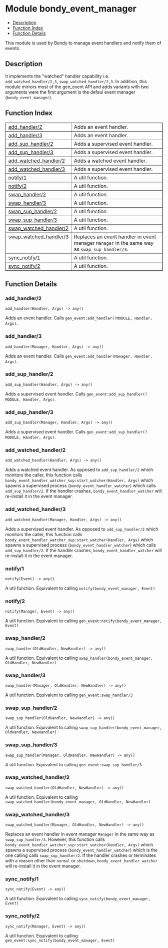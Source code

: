

# Module bondy_event_manager #
* [Description](#description)
* [Function Index](#index)
* [Function Details](#functions)

This module is used by Bondy to manage event handlers and notify them of
events.

<a name="description"></a>

## Description ##
It implements the "watched" handler capability i.e.
`add_watched_handler/2,3`, `swap_watched_handler/2,3`.
In addition, this module mirrors most of the gen_event API and adds variants
with two arguments were the first argument is the defaul event manager
(`bondy_event_manager`).<a name="index"></a>

## Function Index ##


<table width="100%" border="1" cellspacing="0" cellpadding="2" summary="function index"><tr><td valign="top"><a href="#add_handler-2">add_handler/2</a></td><td>Adds an event handler.</td></tr><tr><td valign="top"><a href="#add_handler-3">add_handler/3</a></td><td>Adds an event handler.</td></tr><tr><td valign="top"><a href="#add_sup_handler-2">add_sup_handler/2</a></td><td>Adds a supervised event handler.</td></tr><tr><td valign="top"><a href="#add_sup_handler-3">add_sup_handler/3</a></td><td>Adds a supervised event handler.</td></tr><tr><td valign="top"><a href="#add_watched_handler-2">add_watched_handler/2</a></td><td>Adds a watched event handler.</td></tr><tr><td valign="top"><a href="#add_watched_handler-3">add_watched_handler/3</a></td><td>Adds a supervised event handler.</td></tr><tr><td valign="top"><a href="#notify-1">notify/1</a></td><td>A util function.</td></tr><tr><td valign="top"><a href="#notify-2">notify/2</a></td><td>A util function.</td></tr><tr><td valign="top"><a href="#swap_handler-2">swap_handler/2</a></td><td>A util function.</td></tr><tr><td valign="top"><a href="#swap_handler-3">swap_handler/3</a></td><td>A util function.</td></tr><tr><td valign="top"><a href="#swap_sup_handler-2">swap_sup_handler/2</a></td><td>A util function.</td></tr><tr><td valign="top"><a href="#swap_sup_handler-3">swap_sup_handler/3</a></td><td>A util function.</td></tr><tr><td valign="top"><a href="#swap_watched_handler-2">swap_watched_handler/2</a></td><td>A util function.</td></tr><tr><td valign="top"><a href="#swap_watched_handler-3">swap_watched_handler/3</a></td><td>Replaces an event handler in event manager <code>Manager</code> in the same way as
<code>swap_sup_handler/3</code>.</td></tr><tr><td valign="top"><a href="#sync_notify-1">sync_notify/1</a></td><td>A util function.</td></tr><tr><td valign="top"><a href="#sync_notify-2">sync_notify/2</a></td><td>A util function.</td></tr></table>


<a name="functions"></a>

## Function Details ##

<a name="add_handler-2"></a>

### add_handler/2 ###

`add_handler(Handler, Args) -> any()`

Adds an event handler.
Calls `gen_event:add_handler(?MODULE, Handler, Args)`.

<a name="add_handler-3"></a>

### add_handler/3 ###

`add_handler(Manager, Handler, Args) -> any()`

Adds an event handler.
Calls `gen_event:add_handler(Manager, Handler, Args)`.

<a name="add_sup_handler-2"></a>

### add_sup_handler/2 ###

`add_sup_handler(Handler, Args) -> any()`

Adds a supervised event handler.
Calls `gen_event:add_sup_handler(?MODULE, Handler, Args)`.

<a name="add_sup_handler-3"></a>

### add_sup_handler/3 ###

`add_sup_handler(Manager, Handler, Args) -> any()`

Adds a supervised event handler.
Calls `gen_event:add_sup_handler(?MODULE, Handler, Args)`.

<a name="add_watched_handler-2"></a>

### add_watched_handler/2 ###

`add_watched_handler(Handler, Args) -> any()`

Adds a watched event handler.
As opposed to `add_sup_handler/2` which monitors the caller, this function
calls `bondy_event_handler_watcher_sup:start_watcher(Handler, Args)` which
spawns a supervised process (`bondy_event_handler_watcher`) which calls
`add_sup_handler/2`. If the handler crashes, `bondy_event_handler_watcher`
will re-install it in the event manager.

<a name="add_watched_handler-3"></a>

### add_watched_handler/3 ###

`add_watched_handler(Manager, Handler, Args) -> any()`

Adds a supervised event handler.
As opposed to `add_sup_handler/2` which monitors the caller, this function
calls `bondy_event_handler_watcher_sup:start_watcher(Handler, Args)` which
spawns a supervised process (`bondy_event_handler_watcher`) which calls
`add_sup_handler/2`. If the handler crashes, `bondy_event_handler_watcher`
will re-install it in the event manager.

<a name="notify-1"></a>

### notify/1 ###

`notify(Event) -> any()`

A util function. Equivalent to calling
`notify(bondy_event_manager, Event)`

<a name="notify-2"></a>

### notify/2 ###

`notify(Manager, Event) -> any()`

A util function. Equivalent to calling
`gen_event:notify(bondy_event_manager, Event)`

<a name="swap_handler-2"></a>

### swap_handler/2 ###

`swap_handler(OldHandler, NewHandler) -> any()`

A util function. Equivalent to calling
`swap_handler(bondy_event_manager, OldHandler, NewHandler)`

<a name="swap_handler-3"></a>

### swap_handler/3 ###

`swap_handler(Manager, OldHandler, NewHandler) -> any()`

A util function. Equivalent to calling `gen_event:swap_handler/3`

<a name="swap_sup_handler-2"></a>

### swap_sup_handler/2 ###

`swap_sup_handler(OldHandler, NewHandler) -> any()`

A util function. Equivalent to calling
`swap_sup_handler(bondy_event_manager, OldHandler, NewHandler)`

<a name="swap_sup_handler-3"></a>

### swap_sup_handler/3 ###

`swap_sup_handler(Manager, OldHandler, NewHandler) -> any()`

A util function. Equivalent to calling `gen_event:swap_sup_handler/3`

<a name="swap_watched_handler-2"></a>

### swap_watched_handler/2 ###

`swap_watched_handler(OldHandler, NewHandler) -> any()`

A util function. Equivalent to calling
`swap_watched_handler(bondy_event_manager, OldHandler, NewHandler)`

<a name="swap_watched_handler-3"></a>

### swap_watched_handler/3 ###

`swap_watched_handler(Manager, OldHandler, NewHandler) -> any()`

Replaces an event handler in event manager `Manager` in the same way as
`swap_sup_handler/3`. However, this function
calls `bondy_event_handler_watcher_sup:start_watcher(Handler, Args)` which
spawns a supervised process (`bondy_event_handler_watcher`) which is the one
calling calls `swap_sup_handler/2`.
If the handler crashes or terminates with a reason other than `normal` or
`shutdown`, `bondy_event_handler_watcher` will re-install it in
the event manager.

<a name="sync_notify-1"></a>

### sync_notify/1 ###

`sync_notify(Event) -> any()`

A util function. Equivalent to calling
`sync_notify(bondy_event_manager, Event)`

<a name="sync_notify-2"></a>

### sync_notify/2 ###

`sync_notify(Manager, Event) -> any()`

A util function. Equivalent to calling
`gen_event:sync_notify(bondy_event_manager, Event)`

